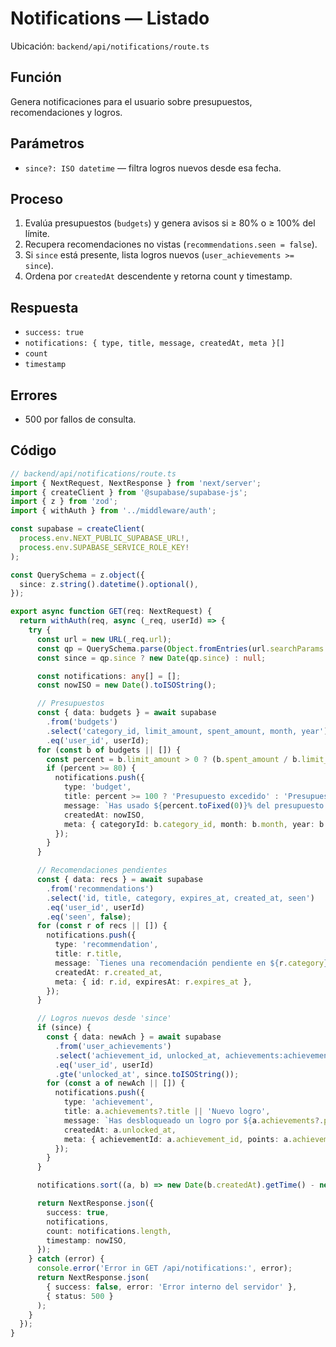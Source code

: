 # Notifications — Listado

Ubicación: `backend/api/notifications/route.ts`

## Función

Genera notificaciones para el usuario sobre presupuestos, recomendaciones y logros.

## Parámetros

- `since?: ISO datetime` — filtra logros nuevos desde esa fecha.

## Proceso

1. Evalúa presupuestos (`budgets`) y genera avisos si ≥ 80% o ≥ 100% del límite.
2. Recupera recomendaciones no vistas (`recommendations.seen = false`).
3. Si `since` está presente, lista logros nuevos (`user_achievements >= since`).
4. Ordena por `createdAt` descendente y retorna count y timestamp.

## Respuesta

- `success: true`
- `notifications: { type, title, message, createdAt, meta }[]`
- `count`
- `timestamp`

## Errores

- 500 por fallos de consulta.

## Código

```typescript
// backend/api/notifications/route.ts
import { NextRequest, NextResponse } from 'next/server';
import { createClient } from '@supabase/supabase-js';
import { z } from 'zod';
import { withAuth } from '../middleware/auth';

const supabase = createClient(
  process.env.NEXT_PUBLIC_SUPABASE_URL!,
  process.env.SUPABASE_SERVICE_ROLE_KEY!
);

const QuerySchema = z.object({
  since: z.string().datetime().optional(),
});

export async function GET(req: NextRequest) {
  return withAuth(req, async (_req, userId) => {
    try {
      const url = new URL(_req.url);
      const qp = QuerySchema.parse(Object.fromEntries(url.searchParams.entries()));
      const since = qp.since ? new Date(qp.since) : null;

      const notifications: any[] = [];
      const nowISO = new Date().toISOString();

      // Presupuestos
      const { data: budgets } = await supabase
        .from('budgets')
        .select('category_id, limit_amount, spent_amount, month, year')
        .eq('user_id', userId);
      for (const b of budgets || []) {
        const percent = b.limit_amount > 0 ? (b.spent_amount / b.limit_amount) * 100 : 0;
        if (percent >= 80) {
          notifications.push({
            type: 'budget',
            title: percent >= 100 ? 'Presupuesto excedido' : 'Presupuesto cerca del límite',
            message: `Has usado ${percent.toFixed(0)}% del presupuesto en la categoría ${b.category_id}.`,
            createdAt: nowISO,
            meta: { categoryId: b.category_id, month: b.month, year: b.year, percent },
          });
        }
      }

      // Recomendaciones pendientes
      const { data: recs } = await supabase
        .from('recommendations')
        .select('id, title, category, expires_at, created_at, seen')
        .eq('user_id', userId)
        .eq('seen', false);
      for (const r of recs || []) {
        notifications.push({
          type: 'recommendation',
          title: r.title,
          message: `Tienes una recomendación pendiente en ${r.category}.`,
          createdAt: r.created_at,
          meta: { id: r.id, expiresAt: r.expires_at },
        });
      }

      // Logros nuevos desde 'since'
      if (since) {
        const { data: newAch } = await supabase
          .from('user_achievements')
          .select('achievement_id, unlocked_at, achievements:achievements(title, points)')
          .eq('user_id', userId)
          .gte('unlocked_at', since.toISOString());
        for (const a of newAch || []) {
          notifications.push({
            type: 'achievement',
            title: a.achievements?.title || 'Nuevo logro',
            message: `Has desbloqueado un logro por ${a.achievements?.points || 0} puntos.`,
            createdAt: a.unlocked_at,
            meta: { achievementId: a.achievement_id, points: a.achievements?.points || 0 },
          });
        }
      }

      notifications.sort((a, b) => new Date(b.createdAt).getTime() - new Date(a.createdAt).getTime());

      return NextResponse.json({
        success: true,
        notifications,
        count: notifications.length,
        timestamp: nowISO,
      });
    } catch (error) {
      console.error('Error in GET /api/notifications:', error);
      return NextResponse.json(
        { success: false, error: 'Error interno del servidor' },
        { status: 500 }
      );
    }
  });
}
```